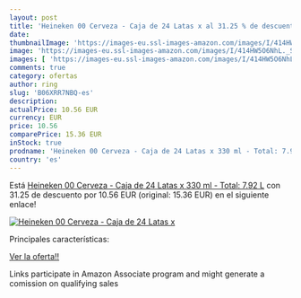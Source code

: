 ```yaml
---
layout: post
title: 'Heineken 00 Cerveza - Caja de 24 Latas x al 31.25 % de descuento'
date: 
thumbnailImage: 'https://images-eu.ssl-images-amazon.com/images/I/414HW5O6NhL._SL200_.jpg'
image: 'https://images-eu.ssl-images-amazon.com/images/I/414HW5O6NhL._SL200_.jpg'
images: [ 'https://images-eu.ssl-images-amazon.com/images/I/414HW5O6NhL._SL200_.jpg' ]
comments: true
category: ofertas
author: ring
slug: 'B06XRR7NBQ-es'
description:
actualPrice: 10.56 EUR
currency: EUR
price: 10.56
comparePrice: 15.36 EUR
inStock: true
prodname: 'Heineken 00 Cerveza - Caja de 24 Latas x 330 ml - Total: 7.92 L'
country: 'es'
---
```


Está [Heineken 00 Cerveza - Caja de 24 Latas x 330 ml - Total: 7.92 L](https://www.amazon.es/dp/B06XRR7NBQ/?tag=tolees-21) con 31.25 de descuento por 10.56 EUR (original: 15.36 EUR) en el siguiente enlace!

[![Heineken 00 Cerveza - Caja de 24 Latas x](https://images-eu.ssl-images-amazon.com/images/I/414HW5O6NhL._SL200_.jpg)](https://www.amazon.es/dp/B06XRR7NBQ/?tag=tolees-21)

Principales características:


[Ver la oferta!!](https://www.amazon.es/dp/B06XRR7NBQ/?tag=tolees-21)

Links participate in Amazon Associate program and might generate a comission on qualifying sales


